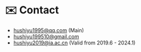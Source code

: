 # ✉️ Contact

- hushiyu1995@qq.com (Main)
- hushiyu199510@gmail.com
- hushiyu2019@ia.ac.cn (Valid from 2019.6 - 2024.1)